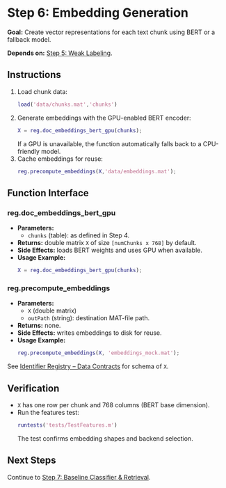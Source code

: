 # Step 6: Embedding Generation

**Goal:** Create vector representations for each text chunk using BERT or a fallback model.

**Depends on:** [Step 5: Weak Labeling](step05_weak_labeling.md).

## Instructions
1. Load chunk data:
   ```matlab
   load('data/chunks.mat','chunks')
   ```
2. Generate embeddings with the GPU-enabled BERT encoder:
   ```matlab
   X = reg.doc_embeddings_bert_gpu(chunks);
   ```
   If a GPU is unavailable, the function automatically falls back to a CPU-friendly model.
3. Cache embeddings for reuse:
   ```matlab
   reg.precompute_embeddings(X,'data/embeddings.mat');
   ```

## Function Interface
### reg.doc_embeddings_bert_gpu
- **Parameters:**
  - `chunks` (table): as defined in Step 4.
- **Returns:** double matrix `X` of size `[numChunks x 768]` by default.
- **Side Effects:** loads BERT weights and uses GPU when available.
- **Usage Example:**
  ```matlab
  X = reg.doc_embeddings_bert_gpu(chunks);
  ```

### reg.precompute_embeddings
- **Parameters:**
  - `X` (double matrix)
  - `outPath` (string): destination MAT-file path.
- **Returns:** none.
- **Side Effects:** writes embeddings to disk for reuse.
- **Usage Example:**
  ```matlab
  reg.precompute_embeddings(X, 'embeddings_mock.mat');
  ```

See [Identifier Registry – Data Contracts](identifier_registry.md#data-contracts) for schema of `X`.

## Verification
- `X` has one row per chunk and 768 columns (BERT base dimension).
- Run the features test:
  ```matlab
  runtests('tests/TestFeatures.m')
  ```
  The test confirms embedding shapes and backend selection.

## Next Steps
Continue to [Step 7: Baseline Classifier & Retrieval](step07_baseline_classifier.md).
